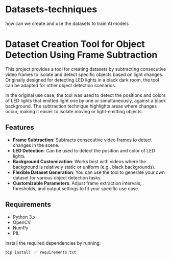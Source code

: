 
# Datasets-techniques
how can we create and use the datasets to train AI models 

# Dataset Creation Tool for Object Detection Using Frame Subtraction

This project provides a tool for creating datasets by subtracting consecutive video frames to isolate and detect specific objects based on light changes. Originally designed for detecting LED lights in a black dark room, the tool can be adapted for other object detection scenarios.

In the original use case, the tool was used to detect the positions and colors of LED lights that emitted light one by one or simultaneously, against a black background. The subtraction technique highlights areas where changes occur, making it easier to isolate moving or light-emitting objects.

## Features

- **Frame Subtraction**: Subtracts consecutive video frames to detect changes in the scene.
- **LED Detection**: Can be used to detect the position and color of LED lights.
- **Background Customization**: Works best with videos where the background is relatively static or uniform (e.g., black backgrounds).
- **Flexible Dataset Generation**: You can use the tool to generate your own dataset for various object detection tasks.
- **Customizable Parameters**: Adjust frame extraction intervals, thresholds, and output settings to fit your specific use case.

## Requirements

- Python 3.x
- OpenCV
- NumPy
- PIL

Install the required dependencies by running:
```bash
pip install -r requirements.txt

